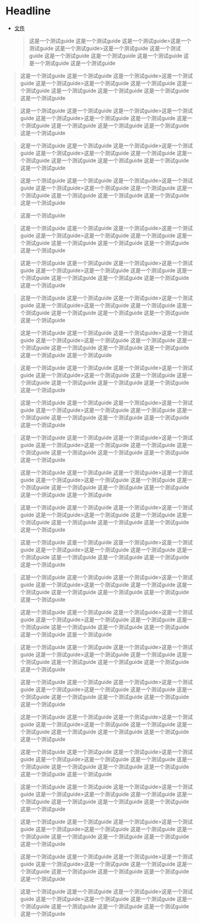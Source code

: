 # Headline

- [文件](F:/QQ信息/470970497/FileRecv/中医诊断学（第五版）.pdf)
  
  > 这是一个测试guide
  > 这是一个测试guide
  > 这是一个测试guide>这是一个测试guide
  > 这是一个测试guide>这是一个测试guide
  > 这是一个测试guide
  > 这是一个测试guide
  > 这是一个测试guide
  > 这是一个测试guide
  > 这是一个测试guide
  > 这是一个测试guide

> 这是一个测试guide
> 这是一个测试guide
> 这是一个测试guide>这是一个测试guide
> 这是一个测试guide>这是一个测试guide
> 这是一个测试guide
> 这是一个测试guide
> 这是一个测试guide
> 这是一个测试guide
> 这是一个测试guide
> 这是一个测试guide

> 这是一个测试guide
> 这是一个测试guide
> 这是一个测试guide>这是一个测试guide
> 这是一个测试guide>这是一个测试guide
> 这是一个测试guide
> 这是一个测试guide
> 这是一个测试guide
> 这是一个测试guide
> 这是一个测试guide
> 这是一个测试guide

> 这是一个测试guide
> 这是一个测试guide
> 这是一个测试guide>这是一个测试guide
> 这是一个测试guide>这是一个测试guide
> 这是一个测试guide
> 这是一个测试guide
> 这是一个测试guide
> 这是一个测试guide
> 这是一个测试guide
> 这是一个测试guide

> 这是一个测试guide
> 这是一个测试guide
> 这是一个测试guide>这是一个测试guide
> 这是一个测试guide>这是一个测试guide
> 这是一个测试guide
> 这是一个测试guide
> 这是一个测试guide
> 这是一个测试guide
> 这是一个测试guide
> 这是一个测试guide

> 这是一个测试guide

> 这是一个测试guide
> 这是一个测试guide
> 这是一个测试guide>这是一个测试guide
> 这是一个测试guide>这是一个测试guide
> 这是一个测试guide
> 这是一个测试guide
> 这是一个测试guide
> 这是一个测试guide
> 这是一个测试guide
> 这是一个测试guide

> 这是一个测试guide
> 这是一个测试guide
> 这是一个测试guide>这是一个测试guide
> 这是一个测试guide>这是一个测试guide
> 这是一个测试guide
> 这是一个测试guide
> 这是一个测试guide
> 这是一个测试guide
> 这是一个测试guide
> 这是一个测试guide

> 这是一个测试guide
> 这是一个测试guide
> 这是一个测试guide>这是一个测试guide
> 这是一个测试guide>这是一个测试guide
> 这是一个测试guide
> 这是一个测试guide
> 这是一个测试guide
> 这是一个测试guide
> 这是一个测试guide
> 这是一个测试guide

> 这是一个测试guide
> 这是一个测试guide
> 这是一个测试guide>这是一个测试guide
> 这是一个测试guide>这是一个测试guide
> 这是一个测试guide
> 这是一个测试guide
> 这是一个测试guide
> 这是一个测试guide
> 这是一个测试guide
> 这是一个测试guide
> 这是一个测试guide

> 这是一个测试guide
> 这是一个测试guide
> 这是一个测试guide>这是一个测试guide
> 这是一个测试guide>这是一个测试guide
> 这是一个测试guide
> 这是一个测试guide
> 这是一个测试guide
> 这是一个测试guide
> 这是一个测试guide
> 这是一个测试guide

> 这是一个测试guide
> 这是一个测试guide
> 这是一个测试guide>这是一个测试guide
> 这是一个测试guide>这是一个测试guide
> 这是一个测试guide
> 这是一个测试guide
> 这是一个测试guide
> 这是一个测试guide
> 这是一个测试guide
> 这是一个测试guide

> 这是一个测试guide
> 这是一个测试guide
> 这是一个测试guide>这是一个测试guide
> 这是一个测试guide>这是一个测试guide
> 这是一个测试guide
> 这是一个测试guide
> 这是一个测试guide
> 这是一个测试guide
> 这是一个测试guide
> 这是一个测试guide

> 这是一个测试guide
> 这是一个测试guide
> 这是一个测试guide>这是一个测试guide
> 这是一个测试guide>这是一个测试guide
> 这是一个测试guide
> 这是一个测试guide
> 这是一个测试guide
> 这是一个测试guide
> 这是一个测试guide
> 这是一个测试guide
> 这是一个测试guide

> 这是一个测试guide
> 这是一个测试guide
> 这是一个测试guide>这是一个测试guide
> 这是一个测试guide>这是一个测试guide
> 这是一个测试guide
> 这是一个测试guide
> 这是一个测试guide
> 这是一个测试guide
> 这是一个测试guide
> 这是一个测试guide

> 这是一个测试guide
> 这是一个测试guide
> 这是一个测试guide>这是一个测试guide
> 这是一个测试guide>这是一个测试guide
> 这是一个测试guide
> 这是一个测试guide
> 这是一个测试guide
> 这是一个测试guide
> 这是一个测试guide
> 这是一个测试guide

> 这是一个测试guide
> 这是一个测试guide
> 这是一个测试guide>这是一个测试guide
> 这是一个测试guide>这是一个测试guide
> 这是一个测试guide
> 这是一个测试guide
> 这是一个测试guide
> 这是一个测试guide
> 这是一个测试guide
> 这是一个测试guide

> 这是一个测试guide
> 这是一个测试guide
> 这是一个测试guide>这是一个测试guide
> 这是一个测试guide>这是一个测试guide
> 这是一个测试guide
> 这是一个测试guide
> 这是一个测试guide
> 这是一个测试guide
> 这是一个测试guide
> 这是一个测试guide
> 这是一个测试guide

> 这是一个测试guide
> 这是一个测试guide
> 这是一个测试guide>这是一个测试guide
> 这是一个测试guide>这是一个测试guide
> 这是一个测试guide
> 这是一个测试guide
> 这是一个测试guide
> 这是一个测试guide
> 这是一个测试guide
> 这是一个测试guide

> 这是一个测试guide
> 这是一个测试guide
> 这是一个测试guide>这是一个测试guide
> 这是一个测试guide>这是一个测试guide
> 这是一个测试guide
> 这是一个测试guide
> 这是一个测试guide
> 这是一个测试guide
> 这是一个测试guide
> 这是一个测试guide

> 这是一个测试guide
> 这是一个测试guide
> 这是一个测试guide>这是一个测试guide
> 这是一个测试guide>这是一个测试guide
> 这是一个测试guide
> 这是一个测试guide
> 这是一个测试guide
> 这是一个测试guide
> 这是一个测试guide
> 这是一个测试guide

> 这是一个测试guide
> 这是一个测试guide
> 这是一个测试guide>这是一个测试guide
> 这是一个测试guide>这是一个测试guide
> 这是一个测试guide
> 这是一个测试guide
> 这是一个测试guide
> 这是一个测试guide
> 这是一个测试guide
> 这是一个测试guide
> 这是一个测试guide

> 这是一个测试guide
> 这是一个测试guide
> 这是一个测试guide>这是一个测试guide
> 这是一个测试guide>这是一个测试guide
> 这是一个测试guide
> 这是一个测试guide
> 这是一个测试guide
> 这是一个测试guide
> 这是一个测试guide
> 这是一个测试guide

> 这是一个测试guide
> 这是一个测试guide
> 这是一个测试guide>这是一个测试guide
> 这是一个测试guide>这是一个测试guide
> 这是一个测试guide
> 这是一个测试guide
> 这是一个测试guide
> 这是一个测试guide
> 这是一个测试guide
> 这是一个测试guide

> 这是一个测试guide
> 这是一个测试guide
> 这是一个测试guide>这是一个测试guide
> 这是一个测试guide>这是一个测试guide
> 这是一个测试guide
> 这是一个测试guide
> 这是一个测试guide
> 这是一个测试guide
> 这是一个测试guide
> 这是一个测试guide

> 这是一个测试guide
> 这是一个测试guide
> 这是一个测试guide>这是一个测试guide
> 这是一个测试guide>这是一个测试guide
> 这是一个测试guide
> 这是一个测试guide
> 这是一个测试guide
> 这是一个测试guide
> 这是一个测试guide
> 这是一个测试guide